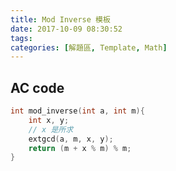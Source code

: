 ```yaml
---
title: Mod Inverse 模板
date: 2017-10-09 08:30:52
tags:
categories: [解題區, Template, Math]
---
```



## AC code
```cpp
int mod_inverse(int a, int m){
    int x, y;
    // x 是所求
    extgcd(a, m, x, y);
    return (m + x % m) % m;
}
```

